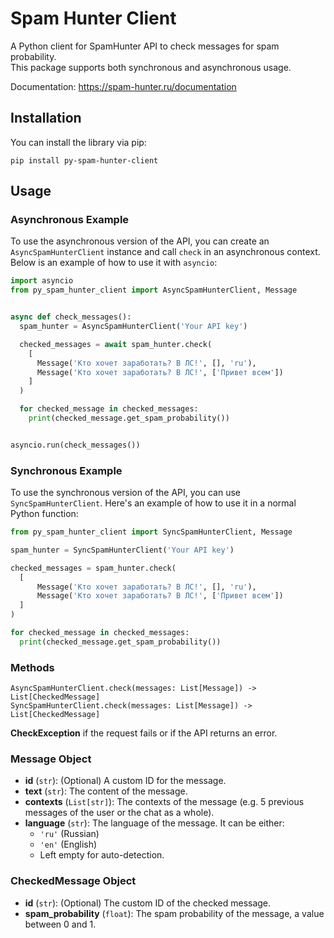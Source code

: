 # Spam Hunter Client

A Python client for SpamHunter API to check messages for spam probability.<br>This package supports both synchronous and asynchronous usage.

Documentation: https://spam-hunter.ru/documentation

## Installation

You can install the library via pip:

`pip install py-spam-hunter-client`

## Usage

### Asynchronous Example

To use the asynchronous version of the API, you can create an `AsyncSpamHunterClient` instance and call `check` in an asynchronous context. Below is an example of how to use it with `asyncio`:

```python
import asyncio
from py_spam_hunter_client import AsyncSpamHunterClient, Message


async def check_messages():
  spam_hunter = AsyncSpamHunterClient('Your API key')

  checked_messages = await spam_hunter.check(
    [
      Message('Кто хочет заработать? В ЛС!', [], 'ru'),
      Message('Кто хочет заработать? В ЛС!', ['Привет всем'])
    ]
  )

  for checked_message in checked_messages:
    print(checked_message.get_spam_probability())


asyncio.run(check_messages())
```

### Synchronous Example
To use the synchronous version of the API, you can use `SyncSpamHunterClient`. Here's an example of how to use it in a normal Python function:

```python
from py_spam_hunter_client import SyncSpamHunterClient, Message

spam_hunter = SyncSpamHunterClient('Your API key')

checked_messages = spam_hunter.check(
  [
      Message('Кто хочет заработать? В ЛС!', [], 'ru'),
      Message('Кто хочет заработать? В ЛС!', ['Привет всем'])
  ]
)

for checked_message in checked_messages:
  print(checked_message.get_spam_probability())
```
    

### Methods
`AsyncSpamHunterClient.check(messages: List[Message]) -> List[CheckedMessage]`<br>`SyncSpamHunterClient.check(messages: List[Message]) -> List[CheckedMessage]`

**CheckException** if the request fails or if the API returns an error.

### Message Object

- **id** (`str`): (Optional) A custom ID for the message.
- **text** (`str`): The content of the message.
- **contexts** (`List[str]`): The contexts of the message (e.g. 5 previous messages of the user or the chat as a whole).
- **language** (`str`): The language of the message. It can be either:
  - `'ru'` (Russian)
  - `'en'` (English)
  - Left empty for auto-detection.

### CheckedMessage Object

- **id** (`str`): (Optional) The custom ID of the checked message.
- **spam_probability** (`float`): The spam probability of the message, a value between 0 and 1.

